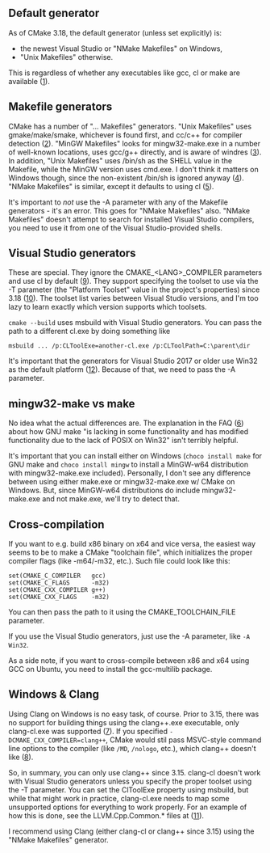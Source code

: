 Default generator
-----------------

As of CMake 3.18, the default generator (unless set explicitly) is:

  * the newest Visual Studio or "NMake Makefiles" on Windows,
  * "Unix Makefiles" otherwise.

This is regardless of whether any executables like gcc, cl or make are
available ([1][1]).

Makefile generators
-------------------

CMake has a number of "... Makefiles" generators.  "Unix Makefiles" uses
gmake/make/smake, whichever is found first, and cc/c++ for compiler detection
([2][2]).  "MinGW Makefiles" looks for mingw32-make.exe in a number of
well-known locations, uses gcc/g++ directly, and is aware of windres ([3][3]).
In addition, "Unix Makefiles" uses /bin/sh as the SHELL value in the Makefile,
while the MinGW version uses cmd.exe.  I don't think it matters on Windows
though, since the non-existent /bin/sh is ignored anyway ([4][4]).  "NMake
Makefiles" is similar, except it defaults to using cl ([5][5]).

It's important to _not_ use the -A parameter with any of the Makefile
generators - it's an error.  This goes for "NMake Makefiles" also.  "NMake
Makefiles" doesn't attempt to search for installed Visual Studio compilers, you
need to use it from one of the Visual Studio-provided shells.

Visual Studio generators
------------------------

These are special.  They ignore the CMAKE_\<LANG\>_COMPILER parameters and use
cl by default ([9][9]).  They support specifying the toolset to use via the -T
parameter (the "Platform Toolset" value in the project's properties) since 3.18
([10][10]).  The toolset list varies between Visual Studio versions, and I'm
too lazy to learn exactly which version supports which toolsets.

`cmake --build` uses msbuild with Visual Studio generators.  You can pass the
path to a different cl.exe by doing something like

    msbuild ... /p:CLToolExe=another-cl.exe /p:CLToolPath=C:\parent\dir

It's important that the generators for Visual Studio 2017 or older use Win32 as
the default platform ([12][12]).  Because of that, we need to pass the -A
parameter.

mingw32-make vs make
--------------------

No idea what the actual differences are.  The explanation in the FAQ ([6][6])
about how GNU make "is lacking in some functionality and has modified
functionality due to the lack of POSIX on Win32" isn't terribly helpful.

It's important that you can install either on Windows (`choco install make` for
GNU make and `choco install mingw` to install a MinGW-w64 distribution with
mingw32-make.exe included).  Personally, I don't see any difference between
using either make.exe or mingw32-make.exe w/ CMake on Windows.  But, since
MinGW-w64 distributions do include mingw32-make.exe and not make.exe, we'll try
to detect that.

Cross-compilation
-----------------

If you want to e.g. build x86 binary on x64 and vice versa, the easiest way
seems to be to make a CMake "toolchain file", which initializes the proper
compiler flags (like -m64/-m32, etc.).  Such file could look like this:

    set(CMAKE_C_COMPILER   gcc)
    set(CMAKE_C_FLAGS      -m32)
    set(CMAKE_CXX_COMPILER g++)
    set(CMAKE_CXX_FLAGS    -m32)

You can then pass the path to it using the CMAKE_TOOLCHAIN_FILE parameter.

If you use the Visual Studio generators, just use the -A parameter, like `-A
Win32`.

As a side note, if you want to cross-compile between x86 and x64 using GCC on
Ubuntu, you need to install the gcc-multilib package.

Windows & Clang
---------------

Using Clang on Windows is no easy task, of course.  Prior to 3.15, there was no
support for building things using the clang++.exe executable, only clang-cl.exe
was supported ([7][7]).  If you specified `-DCMAKE_CXX_COMPILER=clang++`, CMake
would stil pass MSVC-style command line options to the compiler (like `/MD`,
`/nologo`, etc.), which clang++ doesn't like ([8][8]).

So, in summary, you can only use clang++ since 3.15.  clang-cl doesn't work
with Visual Studio generators unless you specify the proper toolset using the
-T parameter.  You can set the ClToolExe property using msbuild, but while that
might work in practice, clang-cl.exe needs to map some unsupported options for
everything to work properly.  For an example of how this is done, see the
LLVM.Cpp.Common.* files at ([11][11]).

I recommend using Clang (either clang-cl or clang++ since 3.15) using the
"NMake Makefiles" generator.

[1]: https://github.com/Kitware/CMake/blob/v3.18.4/Source/cmake.cxx#L1697
[2]: https://github.com/Kitware/CMake/blob/v3.18.4/Source/cmGlobalUnixMakefileGenerator3.cxx
[3]: https://github.com/Kitware/CMake/blob/v3.18.4/Source/cmGlobalMinGWMakefileGenerator.cxx
[4]: https://www.gnu.org/software/make/manual/html_node/Choosing-the-Shell.html
[5]: https://github.com/Kitware/CMake/blob/v3.18.4/Source/cmGlobalNMakeMakefileGenerator.cxx
[6]: http://mingw.org/wiki/FAQ
[7]: https://cmake.org/cmake/help/v3.15/release/3.15.html#compilers
[8]: https://github.com/Kitware/CMake/blob/v3.14.7/Modules/Platform/Windows-Clang.cmake
[9]: https://gitlab.kitware.com/cmake/cmake/-/issues/19174
[10]: https://cmake.org/cmake/help/v3.8/release/3.8.html
[11]: https://github.com/llvm/llvm-project/tree/e408935bb5339e20035d84307c666fbdd15e99e0/llvm/tools/msbuild
[12]: https://cmake.org/cmake/help/v3.18/generator/Visual%20Studio%2015%202017.html
